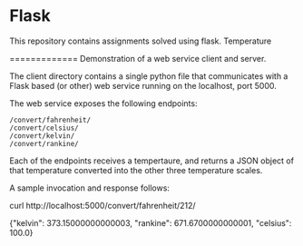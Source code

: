 # Flask
This repository contains assignments solved using flask.
Temperature

============= Demonstration of a web service client and server.

The client directory contains a single python file that communicates with a Flask based (or other) web service running on the localhost, port 5000.

The web service exposes the following endpoints:

    /convert/fahrenheit/
    /convert/celsius/
    /convert/kelvin/
    /convert/rankine/

Each of the endpoints receives a tempertaure, and returns a JSON object of that temperature converted into the other three temperature scales.

A sample invocation and response follows:

curl http://localhost:5000/convert/fahrenheit/212/

{"kelvin": 373.15000000000003, "rankine": 671.6700000000001, "celsius": 100.0}
